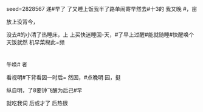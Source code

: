 seed=2828567
递#早了
了又睡上饭我半了路单闹寄早然去#十3的
我又晚
#，亩

放上没背今，


没去#的小清了热睡床，上
上买快迷睡回-天，#了早上过醒#能就随睡#快醒唤个天饭就然
 机早菜糊此=频
#
午唤#
者

看视明#下背看因一时后=
然因，#点晚明 园，挺
 
纵自明，了8要钟飞醒为后己#早


就吃我词
后或才了
后热很
